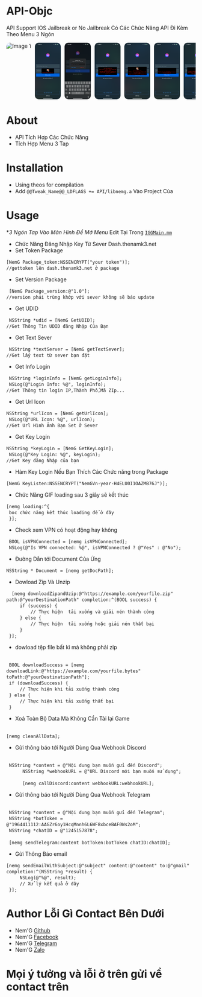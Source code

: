 # API-Objc
API Support IOS Jailbreak or No Jailbreak 
Có Các Chức Năng API Đi Kèm Theo Menu 3 Ngón


<!DOCTYPE html>
<html lang="en">
<head>
    <meta charset="UTF-8">
    <meta name="viewport" content="width=device-width, initial-scale=1.0">
    <style>
        .carousel {
            display: flex;
            overflow-x: auto;
            scroll-snap-type: x mandatory;
            gap: 10px;
        }
        .carousel img {
            flex: 0 0 auto;
            height: 150px; /* You can adjust the height */
            scroll-snap-align: center;
            object-fit: cover;
            border-radius: 10px;
            transition: transform 0.3s ease;
        }
        .carousel img:hover {
            transform: scale(1.05);
        }
        .carousel::-webkit-scrollbar {
            display: none;
        }
        .carousel {
            -ms-overflow-style: none;
            scrollbar-width: none;
        }
    </style>
</head>
<body>

<div class="carousel">
    <img src="https://raw.githubusercontent.com/Nem-G/API-Objc/main/IMG_6050.PNG" alt="Image 1">
    <img src="https://raw.githubusercontent.com/Nem-G/API-Objc/main/image/IMG_3434.PNG" alt="Image 2">
    <img src="https://raw.githubusercontent.com/Nem-G/API-Objc/main/image/IMG_3435.PNG" alt="Image 3">
    <img src="https://raw.githubusercontent.com/Nem-G/API-Objc/main/image/IMG_3436.PNG" alt="Image 4">
    <img src="https://raw.githubusercontent.com/Nem-G/API-Objc/main/image/IMG_3437.PNG" alt="Image 5">
    <img src="https://raw.githubusercontent.com/Nem-G/API-Objc/main/image/IMG_3438.PNG" alt="Image 6">
    <img src="https://raw.githubusercontent.com/Nem-G/API-Objc/main/image/IMG_3439.PNG" alt="Image 7">
    <img src="https://raw.githubusercontent.com/Nem-G/API-Objc/main/image/IMG_3440.PNG" alt="Image 8">
</div>

</body>
</html>



# About
- API Tích Hợp Các Chức Năng
- Tích Hợp Menu 3 Tap
# Installation
- Using theos for compilation
- Add ```@@Tweak_Name@@_LDFLAGS += API/libnemg.a``` Vào Project Của 

# Usage
**3 Ngón Tap Vào Màn Hình Để Mở Menu*
Edit Tại Trong [`IGGMain.mm`](IGGMain.mm)

- Chức Năng Đăng Nhập Key Từ Sever Dash.thenamk3.net
- Set Token Package
```obj-c
[NemG Package_token:NSSENCRYPT("your token")];
//gettoken lên dash.thenamk3.net ở package 
```
- Set Version Package
```obj-c
 [NemG Package_version:@"1.0"];
//version phải trùng khớp với sever không sẽ báo update
```
- Get UDID
```obj-c
 NSString *udid = [NemG GetUDID];
//Get Thông Tin UDID đăng Nhập Của Bạn
```
- Get Text Sever
```obj-c
 NSString *textServer = [NemG getTextSever];
//Get lấy text từ sever bạn đặt 
```
- Get Info Login
```obj-c
 NSString *loginInfo = [NemG getLoginInfo];
 NSLog(@"Login Info: %@", loginInfo);
//Get Thông tin login IP,Thành Phố,Mã ZIp...
```
- Get Url Icon
```obj-c
NSString *urlIcon = [NemG getUrlIcon];
 NSLog(@"URL Icon: %@", urlIcon);
//Get Url Hình Ảnh Bạn Set ở Sever
```
- Get Key Login
```obj-c
NSString *keyLogin = [NemG GetKeyLogin];
 NSLog(@"Key Login: %@", keyLogin);
//Get Key đăng Nhập của bạn
```
 
- Hàm Key Login Nếu Bạn Thích Các Chức năng trong Package
```obj-c
[NemG KeyListen:NSSENCRYPT("NemGVn-year-H4ELU0I1OAZMB76J")];
```


- Chức Năng GIF loading sau 3 giây sẽ kết thúc
```obj-c
[nemg loading:^{
 bọc chức năng kết thúc loading để ở đây
 }];
```


- Check xem VPN có hoạt động hay không
```obj-c
 BOOL isVPNConnected = [nemg isVPNConnected];
 NSLog(@"Is VPN connected: %@", isVPNConnected ? @"Yes" : @"No");

```


- Đường Dẫn tới Document Của Ứng 
```obj-c
NSString * Document = [nemg getDocPath];

```

- Dowload Zip Và Unzip
```obj-c
  [nemg downloadZipandUzip:@"https://example.com/yourfile.zip" path:@"yourDestinationPath" completion:^(BOOL success) {
     if (success) {
         // Thực hiện  tải xuống và giải nén thành công
     } else {
         // Thực hiện  tải xuống hoặc giải nén thất bại
     }
 }];
```
- dowload tệp file bất kì mà không phải zip
```obj-c
       
 BOOL downloadSuccess = [nemg downloadLink:@"https://example.com/yourfile.bytes" toPath:@"yourDestinationPath"];
 if (downloadSuccess) {
     // Thực hiện khi tải xuống thành công
 } else {
     // Thực hiện khi tải xuống thất bại
 }
```
- Xoá Toàn Bộ Data Mà Không Cần Tải lại Game
```obj-c
       
[nemg cleanAllData];
```
- Gửi thông báo tới Người Dùng Qua Webhook Discord
```obj-c
       
 NSString *content = @"Nội dung bạn muốn gửi đến Discord";
      NSString *webhookURL = @"URL Discord mới bạn muốn sử dụng";
 
      [nemg callDiscord:content webhookURL:webhookURL];
```
- Gửi thông báo tới Người Dùng Qua Webhook Telegram
```obj-c
       
 NSString *content = @"Nội dung bạn muốn gửi đến Telegram";
 NSString *botToken = @"1964411112:AAGZr6oy1HcqMnnh6L6WF8xbceBAF0Ws2oM";
 NSString *chatID = @"1245157878";
 
 [nemg sendTelegram:content botToken:botToken chatID:chatID];
```
- Gửi Thông Báo email
```obj-c
[nemg sendEmailWithSubject:@"subject" content:@"content" to:@"gmail" completion:^(NSString *result) {
     NSLog(@"%@", result);
     // Xử lý kết quả ở đây
 }];
```

# Author Lỗi Gì Contact Bên Dưới
- Nem'G [Github](https://github.com/Nem-G)
- Nem'G [Facebook](https://fb.com/user.nemg)
- Nem'G [Telegram](https://t.me/thenamk3)
- Nem'G [Zalo](https://zalo.me/thenamk3)
# Mọi ý tưởng và lỗi ở trên gửi về contact trên
